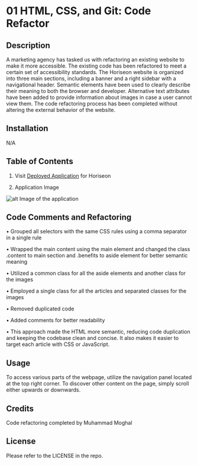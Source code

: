 # 01 HTML, CSS, and Git: Code Refactor

## Description

A marketing agency has tasked us with refactoring an existing website to make it more accessible. The existing code has been refactored to meet a certain set of accessibility standards. The Horiseon website is organized into three main sections, including a banner and a right sidebar with a navigational header. Semantic elements have been used to clearly describe their meaning to both the browser and developer. Alternative text attributes have been added to provide information about images in case a user cannot view them. The code refactoring process has been completed without altering the external behavior of the website.

## Installation
N/A

## Table of Contents

1. Visit [Deployed Application](https://mmoghal.github.io/understood_party/) for Horiseon

2. Application Image

![alt Image of the application](https://github.com/mmoghal/understood_party/blob/main/assets/images/digital-marketing-meeting.jpg)

## Code Comments and Refactoring

•	Grouped all selectors with the same CSS rules using a comma separator in a single rule

•	Wrapped the main content using the main element and changed the class .content to main section and .benefits to aside element for better semantic meaning

•	Utilized a common class for all the aside elements and another class for the images

•	Employed a single class for all the articles and separated classes for the images

•	Removed duplicated code

•	Added comments for better readability

•	This approach made the HTML more semantic, reducing code duplication and keeping the codebase clean and concise. It also makes it easier to target each article with CSS or JavaScript.


## Usage

To access various parts of the webpage, utilize the navigation panel located at the top right corner. To discover other content on the page, simply scroll either upwards or downwards.

## Credits
Code refactoring completed by Muhammad Moghal

## License

Please refer to the LICENSE in the repo.
